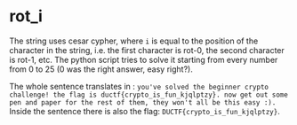 # rot_i

The string uses cesar cypher, where `i` is equal to the position of the character in the string, i.e. the first character is rot-0, the second character is rot-1, etc. The python script tries to solve it starting from every number from 0 to 25 (0 was the right answer, easy right?). 

The whole sentence translates in : `you've solved the beginner crypto challenge! the flag is ductf{crypto_is_fun_kjqlptzy}. now get out some pen and paper for the rest of them, they won't all be this easy :).` Inside the sentence there is also the flag: `DUCTF{crypto_is_fun_kjqlptzy}`.

